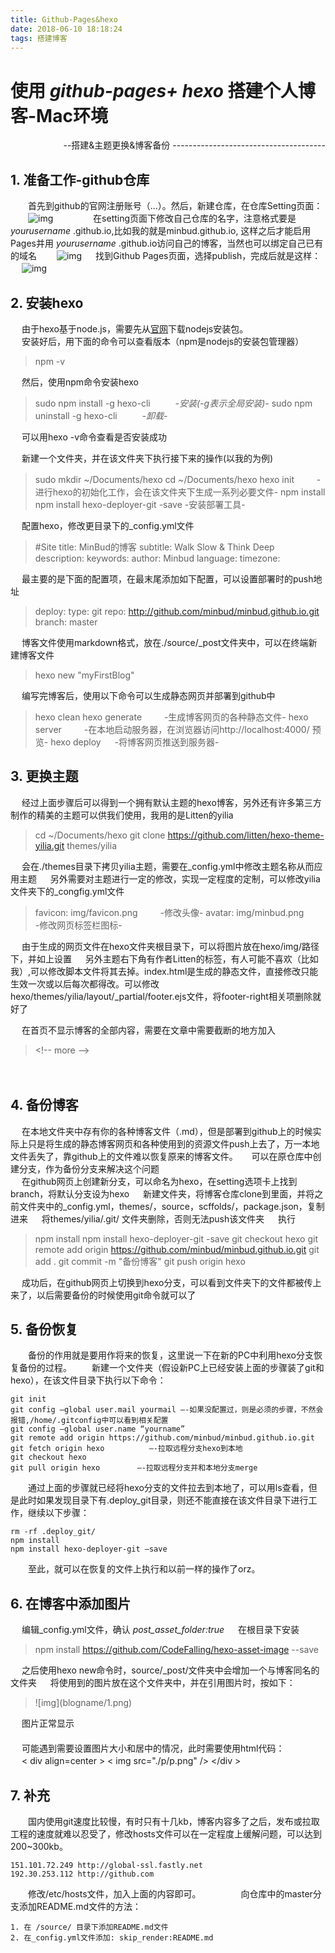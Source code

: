 ```yaml
---
title: Github-Pages&hexo
date: 2018-06-10 18:18:24
tags: 搭建博客
---
```


使用 *github-pages+ hexo* 搭建个人博客-Mac环境
======================================
<p align="right">--搭建&主题更换&博客备份
--------------------------------------

## 1. 准备工作-github仓库
　　首先到github的官网注册账号（...）。然后，新建仓库，在仓库Setting页面：
　　![img](Github-Pages&hexo/1.png)
　　<!-- more -->
　　在setting页面下修改自己仓库的名字，注意格式要是 *yourusername* .github.io,比如我的就是minbud.github.io, 这样之后才能启用Pages并用 *yourusername* .github.io访问自己的博客，当然也可以绑定自己已有的域名
　　![img](Github-Pages&hexo/2.png)
　  找到Github Pages页面，选择publish，完成后就是这样：
　  ![img](Github-Pages&hexo/3.png)

## 2. 安装hexo
　  由于hexo基于node.js，需要先从[官网](https://nodejs.org/)下载nodejs安装包。
　  
　  安装好后，用下面的命令可以查看版本（npm是nodejs的安装包管理器）
> npm -v

　  然后，使用npm命令安装hexo
> sudo npm install -g hexo-cli 　  　  *-安装(-g表示全局安装)-*
> sudo npm uninstall -g hexo-cli 　  　  *-卸载-*

　  可以用hexo -v命令查看是否安装成功
    
　  新建一个文件夹，并在该文件夹下执行接下来的操作(以我的为例)
> sudo mkdir ~/Documents/hexo
> cd ~/Documents/hexo
> hexo init　  　  -进行hexo的初始化工作，会在该文件夹下生成一系列必要文件-
> npm install
> npm install hexo-deployer-git -save        -安装部署工具-

　  配置hexo，修改更目录下的_config.yml文件
> \#Site
> title: MinBud的博客
> subtitle: Walk Slow & Think Deep
> description:
> keywords:
> author: Minbud
> language:
> timezone:

　  最主要的是下面的配置项，在最末尾添加如下配置，可以设置部署时的push地址
> deploy:
>type: git
>repo: http://github.com/minbud/minbud.github.io.git
>branch: master

　  博客文件使用markdown格式，放在./source/_post文件夹中，可以在终端新建博客文件
> hexo new "myFirstBlog"

　  编写完博客后，使用以下命令可以生成静态网页并部署到github中

> hexo clean
> hexo generate　  　  -生成博客网页的各种静态文件-
> hexo server　  　  -在本地启动服务器，在浏览器访问http://localhost:4000/ 预览-
> hexo deploy 　  -将博客网页推送到服务器-

## 3. 更换主题
　  经过上面步骤后可以得到一个拥有默认主题的hexo博客，另外还有许多第三方制作的精美的主题可以供我们使用，我用的是Litten的yilia
　  
> cd ~/Documents/hexo
> git clone https://github.com/litten/hexo-theme-yilia.git themes/yilia

　  会在./themes目录下拷贝yilia主题，需要在_config.yml中修改主题名称从而应用主题
　  另外需要对主题进行一定的修改，实现一定程度的定制，可以修改yilia文件夹下的_congfig.yml文件
> favicon: img/favicon.png　  　  -修改头像-
> avatar: img/minbud.png　  　  -修改网页标签栏图标-

　  由于生成的网页文件在hexo文件夹根目录下，可以将图片放在hexo/img/路径下，并如上设置
　  另外主题右下角有作者Litten的标签，有人可能不喜欢（比如我）,可以修改脚本文件将其去掉。index.html是生成的静态文件，直接修改只能生效一次或以后每次都得改。可以修改hexo/themes/yilia/layout/_partial/footer.ejs文件，将footer-right相关项删除就好了

　  在首页不显示博客的全部内容，需要在文章中需要截断的地方加入
> <\!\-\- more \-\-\>

　  
## 4. 备份博客
　  在本地文件夹中存有你的各种博客文件（.md），但是部署到github上的时候实际上只是将生成的静态博客网页和各种使用到的资源文件push上去了，万一本地文件丢失了，靠github上的文件难以恢复原来的博客文件。
　  可以在原仓库中创建分支，作为备份分支来解决这个问题
　  
　  在github网页上创建新分支，可以命名为hexo，在setting选项卡上找到branch，将默认分支设为hexo
　  新建文件夹，将博客仓库clone到里面，并将之前文件夹中的_config.yml，themes/，source，scffolds/，package.json，复制进来
　  将themes/yilia/.git/ 文件夹删除，否则无法push该文件夹
　  执行
> npm install
> npm install hexo-deployer-git -save
> git checkout hexo
> git remote add origin https://github.com/minbud/minbud.github.io.git
> git add .
> git commit -m "备份博客"
> git push origin hexo

　  成功后，在github网页上切换到hexo分支，可以看到文件夹下的文件都被传上来了，以后需要备份的时候使用git命令就可以了
　  
## 5. 备份恢复
　　备份的作用就是要用作将来的恢复，这里说一下在新的PC中利用hexo分支恢复备份的过程。
　　新建一个文件夹（假设新PC上已经安装上面的步骤装了git和hexo），在该文件目录下执行以下命令：
```
git init
git config –global user.mail yourmail —-如果没配置过，则是必须的步骤，不然会报错,/home/.gitconfig中可以看到相关配置
git config –global user.name “yourname”
git remote add origin https://github.com/minbud/minbud.github.io.git
git fetch origin hexo　　　　　　—-拉取远程分支hexo到本地
git checkout hexo
git pull origin hexo　　　　　—-拉取远程分支并和本地分支merge
```
　　通过上面的步骤就已经将hexo分支的文件拉去到本地了，可以用ls查看，但是此时如果发现目录下有.deploy_git目录，则还不能直接在该文件目录下进行工作，继续以下步骤：
```
rm -rf .deploy_git/
npm install
npm install hexo-deployer-git –save
```
　　至此，就可以在恢复的文件上执行和以前一样的操作了orz。 　　


## 6. 在博客中添加图片

　  编辑_config.yml文件，确认 *post_asset_folder:true*
　  在根目录下安装
> npm install https://github.com/CodeFalling/hexo-asset-image --save

　  之后使用hexo new命令时，source/_post/文件夹中会增加一个与博客同名的文件夹
　  将使用到的图片放在这个文件夹中，并在引用图片时，按如下：
　  
> \!\[img\](blogname/1.png)

　  图片正常显示  
　  
　  可能遇到需要设置图片大小和居中的情况，此时需要使用html代码：  
　  &lt; div align=center &gt; &lt; img src="./p/p.png" /&gt; &lt;/div &gt;
　  
## 7. 补充
　　国内使用git速度比较慢，有时只有十几kb，博客内容多了之后，发布或拉取工程的速度就难以忍受了，修改hosts文件可以在一定程度上缓解问题，可以达到200~300kb。

```
151.101.72.249 http://global-ssl.fastly.net
192.30.253.112 http://github.com
```
　　修改/etc/hosts文件，加入上面的内容即可。
　　
　　向仓库中的master分支添加README.md文件的方法：
```
1. 在 /source/ 目录下添加README.md文件
2. 在_config.yml文件添加: skip_render:README.md
```
